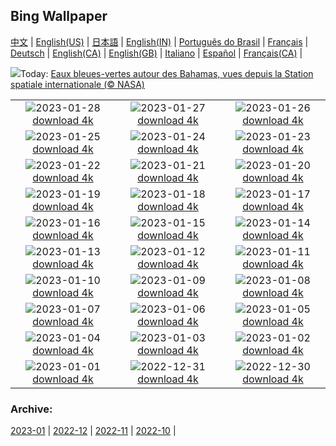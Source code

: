 ## Bing Wallpaper
[中文](README.md) |                     [English(US)](en-US.md) |                     [日本語](ja-JP.md) |                     [English(IN)](en-IN.md) |                     [Português do Brasil](pt-BR.md) |                     [Français](fr-FR.md) |                     [Deutsch](de-DE.md) |                     [English(CA)](en-CA.md) |                     [English(GB)](en-GB.md) |                     [Italiano](it-IT.md) |                     [Español](es-ES.md) |                     [Français(CA)](fr-CA.md) |                    

![](https://www.bing.com/th?id=OHR.BlueBahamas_FR-CA9849961200_UHD.jpg&w=1000)Today: [Eaux bleues-vertes autour des Bahamas, vues depuis la Station spatiale internationale (© NASA)](https://www.bing.com/th?id=OHR.BlueBahamas_FR-CA9849961200_UHD.jpg)

|      |      |      |
| :----: | :----: | :----: |
|![](https://www.bing.com/th?id=OHR.RedMangrove_FR-CA8801636411_UHD.jpg&pid=hp&w=384&h=216&rs=1&c=4)2023-01-28 [download 4k](https://www.bing.com/th?id=OHR.RedMangrove_FR-CA8801636411_UHD.jpg)|![](https://www.bing.com/th?id=OHR.HighArchChina_FR-CA4910282325_UHD.jpg&pid=hp&w=384&h=216&rs=1&c=4)2023-01-27 [download 4k](https://www.bing.com/th?id=OHR.HighArchChina_FR-CA4910282325_UHD.jpg)|![](https://www.bing.com/th?id=OHR.BirksofAberfeldy_FR-CA4175015898_UHD.jpg&pid=hp&w=384&h=216&rs=1&c=4)2023-01-26 [download 4k](https://www.bing.com/th?id=OHR.BirksofAberfeldy_FR-CA4175015898_UHD.jpg)|
|![](https://www.bing.com/th?id=OHR.ColleSantaLucia_FR-CA3215108863_UHD.jpg&pid=hp&w=384&h=216&rs=1&c=4)2023-01-25 [download 4k](https://www.bing.com/th?id=OHR.ColleSantaLucia_FR-CA3215108863_UHD.jpg)|![](https://www.bing.com/th?id=OHR.SunriseMoai_FR-CA2134654370_UHD.jpg&pid=hp&w=384&h=216&rs=1&c=4)2023-01-24 [download 4k](https://www.bing.com/th?id=OHR.SunriseMoai_FR-CA2134654370_UHD.jpg)|![](https://www.bing.com/th?id=OHR.YearRabbit_FR-CA1143695873_UHD.jpg&pid=hp&w=384&h=216&rs=1&c=4)2023-01-23 [download 4k](https://www.bing.com/th?id=OHR.YearRabbit_FR-CA1143695873_UHD.jpg)|
|![](https://www.bing.com/th?id=OHR.HuggingKanga_FR-CA0428423620_UHD.jpg&pid=hp&w=384&h=216&rs=1&c=4)2023-01-22 [download 4k](https://www.bing.com/th?id=OHR.HuggingKanga_FR-CA0428423620_UHD.jpg)|![](https://www.bing.com/th?id=OHR.FalklandKings_FR-CA8224860783_UHD.jpg&pid=hp&w=384&h=216&rs=1&c=4)2023-01-21 [download 4k](https://www.bing.com/th?id=OHR.FalklandKings_FR-CA8224860783_UHD.jpg)|![](https://www.bing.com/th?id=OHR.SFFParkCity_FR-CA6880275980_UHD.jpg&pid=hp&w=384&h=216&rs=1&c=4)2023-01-20 [download 4k](https://www.bing.com/th?id=OHR.SFFParkCity_FR-CA6880275980_UHD.jpg)|
|![](https://www.bing.com/th?id=OHR.WhiteSands_FR-CA6012694109_UHD.jpg&pid=hp&w=384&h=216&rs=1&c=4)2023-01-19 [download 4k](https://www.bing.com/th?id=OHR.WhiteSands_FR-CA6012694109_UHD.jpg)|![](https://www.bing.com/th?id=OHR.SessileOaks_FR-CA5293207662_UHD.jpg&pid=hp&w=384&h=216&rs=1&c=4)2023-01-18 [download 4k](https://www.bing.com/th?id=OHR.SessileOaks_FR-CA5293207662_UHD.jpg)|![](https://www.bing.com/th?id=OHR.FrozenBubblesAlberta_FR-CA0954602944_UHD.jpg&pid=hp&w=384&h=216&rs=1&c=4)2023-01-17 [download 4k](https://www.bing.com/th?id=OHR.FrozenBubblesAlberta_FR-CA0954602944_UHD.jpg)|
|![](https://www.bing.com/th?id=OHR.Turku_FR-CA4176128086_UHD.jpg&pid=hp&w=384&h=216&rs=1&c=4)2023-01-16 [download 4k](https://www.bing.com/th?id=OHR.Turku_FR-CA4176128086_UHD.jpg)|![](https://www.bing.com/th?id=OHR.DonkeyFeast_FR-CA7437144206_UHD.jpg&pid=hp&w=384&h=216&rs=1&c=4)2023-01-15 [download 4k](https://www.bing.com/th?id=OHR.DonkeyFeast_FR-CA7437144206_UHD.jpg)|![](https://www.bing.com/th?id=OHR.Pneumatocysts_FR-CA5015796556_UHD.jpg&pid=hp&w=384&h=216&rs=1&c=4)2023-01-14 [download 4k](https://www.bing.com/th?id=OHR.Pneumatocysts_FR-CA5015796556_UHD.jpg)|
|![](https://www.bing.com/th?id=OHR.RumeliHisari_FR-CA0207811248_UHD.jpg&pid=hp&w=384&h=216&rs=1&c=4)2023-01-13 [download 4k](https://www.bing.com/th?id=OHR.RumeliHisari_FR-CA0207811248_UHD.jpg)|![](https://www.bing.com/th?id=OHR.Umschreibung_FR-CA0084825631_UHD.jpg&pid=hp&w=384&h=216&rs=1&c=4)2023-01-12 [download 4k](https://www.bing.com/th?id=OHR.Umschreibung_FR-CA0084825631_UHD.jpg)|![](https://www.bing.com/th?id=OHR.HummockIce_FR-CA0046120816_UHD.jpg&pid=hp&w=384&h=216&rs=1&c=4)2023-01-11 [download 4k](https://www.bing.com/th?id=OHR.HummockIce_FR-CA0046120816_UHD.jpg)|
|![](https://www.bing.com/th?id=OHR.BisonWindCave_FR-CA9936246307_UHD.jpg&pid=hp&w=384&h=216&rs=1&c=4)2023-01-10 [download 4k](https://www.bing.com/th?id=OHR.BisonWindCave_FR-CA9936246307_UHD.jpg)|![](https://www.bing.com/th?id=OHR.Breckenridge_FR-CA9882993339_UHD.jpg&pid=hp&w=384&h=216&rs=1&c=4)2023-01-09 [download 4k](https://www.bing.com/th?id=OHR.Breckenridge_FR-CA9882993339_UHD.jpg)|![](https://www.bing.com/th?id=OHR.Mohair_FR-CA9754021185_UHD.jpg&pid=hp&w=384&h=216&rs=1&c=4)2023-01-08 [download 4k](https://www.bing.com/th?id=OHR.Mohair_FR-CA9754021185_UHD.jpg)|
|![](https://www.bing.com/th?id=OHR.BlackFell_FR-CA9633483207_UHD.jpg&pid=hp&w=384&h=216&rs=1&c=4)2023-01-07 [download 4k](https://www.bing.com/th?id=OHR.BlackFell_FR-CA9633483207_UHD.jpg)|![](https://www.bing.com/th?id=OHR.HIISSF_FR-CA9487847873_UHD.jpg&pid=hp&w=384&h=216&rs=1&c=4)2023-01-06 [download 4k](https://www.bing.com/th?id=OHR.HIISSF_FR-CA9487847873_UHD.jpg)|![](https://www.bing.com/th?id=OHR.Perihelion_FR-CA9420824777_UHD.jpg&pid=hp&w=384&h=216&rs=1&c=4)2023-01-05 [download 4k](https://www.bing.com/th?id=OHR.Perihelion_FR-CA9420824777_UHD.jpg)|
|![](https://www.bing.com/th?id=OHR.SandhillSleeping_FR-CA9377660994_UHD.jpg&pid=hp&w=384&h=216&rs=1&c=4)2023-01-04 [download 4k](https://www.bing.com/th?id=OHR.SandhillSleeping_FR-CA9377660994_UHD.jpg)|![](https://www.bing.com/th?id=OHR.HohenzollernBurg_FR-CA9324924981_UHD.jpg&pid=hp&w=384&h=216&rs=1&c=4)2023-01-03 [download 4k](https://www.bing.com/th?id=OHR.HohenzollernBurg_FR-CA9324924981_UHD.jpg)|![](https://www.bing.com/th?id=OHR.NorwayNYD_FR-CA9224898504_UHD.jpg&pid=hp&w=384&h=216&rs=1&c=4)2023-01-02 [download 4k](https://www.bing.com/th?id=OHR.NorwayNYD_FR-CA9224898504_UHD.jpg)|
|![](https://www.bing.com/th?id=OHR.SydneyNYE_FR-CA9125191528_UHD.jpg&pid=hp&w=384&h=216&rs=1&c=4)2023-01-01 [download 4k](https://www.bing.com/th?id=OHR.SydneyNYE_FR-CA9125191528_UHD.jpg)|![](https://www.bing.com/th?id=OHR.ChalkRock_FR-CA9030356335_UHD.jpg&pid=hp&w=384&h=216&rs=1&c=4)2022-12-31 [download 4k](https://www.bing.com/th?id=OHR.ChalkRock_FR-CA9030356335_UHD.jpg)|![](https://www.bing.com/th?id=OHR.ButterflyEffect_FR-CA9740735792_UHD.jpg&pid=hp&w=384&h=216&rs=1&c=4)2022-12-30 [download 4k](https://www.bing.com/th?id=OHR.ButterflyEffect_FR-CA9740735792_UHD.jpg)|


### Archive:
[2023-01](archive/fr-CA/202301/README.md) | [2022-12](archive/fr-CA/202212/README.md) | [2022-11](archive/fr-CA/202211/README.md) | [2022-10](archive/fr-CA/202210/README.md) | 